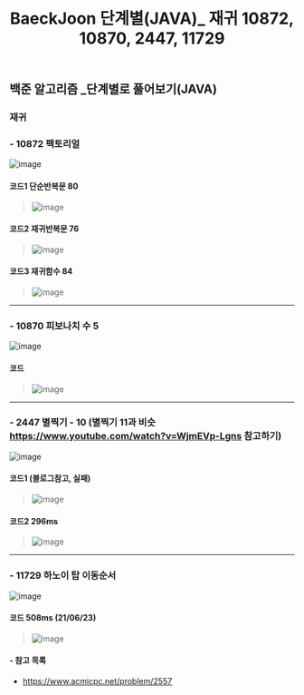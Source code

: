 ﻿---
layout: single
title: "BaeckJoon 단계별(JAVA)_ 재귀 10872, 10870, 2447, 11729"
read_time: true
categories: 
 - BaeckJoon 
tags: 
 - Algorithm
 - BaeckJoon 
last_modified_at: '2020-07-29 23:11:00 +0800'
toc: true
toc_sticky: true
toc_label: 목차
---
## 백준 알고리즘 _단계별로 풀어보기(JAVA)
### 재귀 
### - 10872 팩토리얼
![image](https://user-images.githubusercontent.com/66898243/88813886-6d0cc400-d1f4-11ea-8a94-cbec79dc1049.png)

#### 코드1 단순반복문 80
> ![image](https://user-images.githubusercontent.com/66898243/88817644-beb74d80-d1f8-11ea-87cd-301b32d01c27.png)

#### 코드2 재귀반복문 76
> ![image](https://user-images.githubusercontent.com/66898243/88818170-5e74db80-d1f9-11ea-9e70-c82bd8adc057.png)

#### 코드3 재귀함수 84
> ![image](https://user-images.githubusercontent.com/66898243/88818973-54071180-d1fa-11ea-9896-f26330bd3f9f.png)


***
### - 10870 피보나치 수 5
![image](https://user-images.githubusercontent.com/66898243/88813963-7eee6700-d1f4-11ea-86bc-5de6ffeeaf4c.png)

#### 코드
> ![image](https://user-images.githubusercontent.com/66898243/90314444-c55ef800-df4e-11ea-8fa7-c55ac9a2db4b.png)

***
### - 2447 별찍기 - 10 (별찍기 11과 비슷 https://www.youtube.com/watch?v=WjmEVp-Lgns 참고하기)
![image](https://user-images.githubusercontent.com/66898243/88814263-d42a7880-d1f4-11ea-9988-0cf2d21f7455.png)

#### 코드1 (블로그참고, 실패)
>  ![image](https://user-images.githubusercontent.com/66898243/89544856-943f4300-d83d-11ea-85fb-a7284c0c8d14.png)

#### 코드2 296ms
>  ![image](https://user-images.githubusercontent.com/66898243/89657333-e2b91400-d907-11ea-9757-b91fd046c41d.png)

***
### - 11729 하노이 탑 이동순서
![image](https://user-images.githubusercontent.com/66898243/88814456-1653ba00-d1f5-11ea-955c-b6b59a9f9f6c.png)

#### 코드 508ms (21/06/23)
> ![image](https://user-images.githubusercontent.com/66898243/123115493-1c8cfd80-d47b-11eb-9488-15e7c9d7bdbe.png)


#### - 참고 목록
- https://www.acmicpc.net/problem/2557
